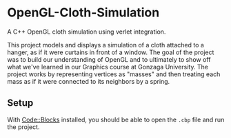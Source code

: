 # OpenGL-Cloth-Simulation
A C++ OpenGL cloth simulation using verlet integration.

This project models and displays a simulation of a cloth attached to a hanger, as if it were curtains in front of a window. The goal of the project was to build our understanding of OpenGL and to ultimately to show off what we've learned in our Graphics course at Gonzaga University. The project works by representing vertices as "masses" and then treating each mass as if it were connected to its neighbors by a spring.

## Setup
With [Code::Blocks](http://www.codeblocks.org/) installed, you should be able to open the `.cbp` file and run the project.
